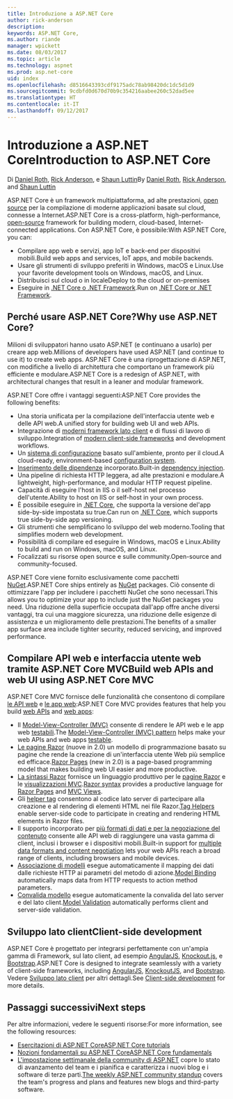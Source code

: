 ```yaml
---
title: Introduzione a ASP.NET Core
author: rick-anderson
description: 
keywords: ASP.NET Core,
ms.author: riande
manager: wpickett
ms.date: 08/03/2017
ms.topic: article
ms.technology: aspnet
ms.prod: asp.net-core
uid: index
ms.openlocfilehash: d8516643393cdf9175adc78ab98420dc1dc5d1d9
ms.sourcegitcommit: 9cdbfd0d670d70b9c354216aabee260c52dad5ee
ms.translationtype: HT
ms.contentlocale: it-IT
ms.lasthandoff: 09/12/2017
---
```

# <a name="introduction-to-aspnet-core"></a><span data-ttu-id="4ca5d-103">Introduzione a ASP.NET Core</span><span class="sxs-lookup"><span data-stu-id="4ca5d-103">Introduction to ASP.NET Core</span></span>

<span data-ttu-id="4ca5d-104">Di [Daniel Roth](https://github.com/danroth27), [Rick Anderson](https://twitter.com/RickAndMSFT), e [Shaun Luttin](https://twitter.com/dicshaunary)</span><span class="sxs-lookup"><span data-stu-id="4ca5d-104">By [Daniel Roth](https://github.com/danroth27), [Rick Anderson](https://twitter.com/RickAndMSFT), and [Shaun Luttin](https://twitter.com/dicshaunary)</span></span>

<span data-ttu-id="4ca5d-105">ASP.NET Core è un framework multipiattaforma, ad alte prestazioni, [open source](https://github.com/aspnet/home) per la compilazione di moderne applicazioni basate sul cloud, connesse a Internet.</span><span class="sxs-lookup"><span data-stu-id="4ca5d-105">ASP.NET Core is a cross-platform, high-performance, [open-source](https://github.com/aspnet/home) framework for building modern, cloud-based, Internet-connected applications.</span></span> <span data-ttu-id="4ca5d-106">Con ASP.NET Core, è possibile:</span><span class="sxs-lookup"><span data-stu-id="4ca5d-106">With ASP.NET Core, you can:</span></span>

* <span data-ttu-id="4ca5d-107">Compilare app web e servizi, app IoT e back-end per dispositivi mobili.</span><span class="sxs-lookup"><span data-stu-id="4ca5d-107">Build web apps and services, IoT apps, and mobile backends.</span></span>
* <span data-ttu-id="4ca5d-108">Usare gli strumenti di sviluppo preferiti in Windows, macOS e Linux.</span><span class="sxs-lookup"><span data-stu-id="4ca5d-108">Use your favorite development tools on Windows, macOS, and Linux.</span></span>
* <span data-ttu-id="4ca5d-109">Distribuisci sul cloud o in locale</span><span class="sxs-lookup"><span data-stu-id="4ca5d-109">Deploy to the cloud or on-premises</span></span>
* <span data-ttu-id="4ca5d-110">Eseguire in [.NET Core o .NET Framework](https://docs.microsoft.com/dotnet/articles/standard/choosing-core-framework-server).</span><span class="sxs-lookup"><span data-stu-id="4ca5d-110">Run on [.NET Core or .NET Framework](https://docs.microsoft.com/dotnet/articles/standard/choosing-core-framework-server).</span></span>

## <a name="why-use-aspnet-core"></a><span data-ttu-id="4ca5d-111">Perché usare ASP.NET Core?</span><span class="sxs-lookup"><span data-stu-id="4ca5d-111">Why use ASP.NET Core?</span></span>

<span data-ttu-id="4ca5d-112">Milioni di sviluppatori hanno usato ASP.NET (e continuano a usarlo) per creare app web.</span><span class="sxs-lookup"><span data-stu-id="4ca5d-112">Millions of developers have used ASP.NET (and continue to use it) to create web apps.</span></span> <span data-ttu-id="4ca5d-113">ASP.NET Core è una riprogettazione di ASP.NET, con modifiche a livello di architettura che comportano un framework più efficiente e modulare.</span><span class="sxs-lookup"><span data-stu-id="4ca5d-113">ASP.NET Core is a redesign of ASP.NET, with architectural changes that result in a leaner and modular framework.</span></span>

<span data-ttu-id="4ca5d-114">ASP.NET Core offre i vantaggi seguenti:</span><span class="sxs-lookup"><span data-stu-id="4ca5d-114">ASP.NET Core provides the following benefits:</span></span>

* <span data-ttu-id="4ca5d-115">Una storia unificata per la compilazione dell'interfaccia utente web e delle API web.</span><span class="sxs-lookup"><span data-stu-id="4ca5d-115">A unified story for building web UI and web APIs.</span></span>
* <span data-ttu-id="4ca5d-116">Integrazione di [moderni framework lato client](xref:client-side/index) e di flussi di lavoro di sviluppo.</span><span class="sxs-lookup"><span data-stu-id="4ca5d-116">Integration of [modern client-side frameworks](xref:client-side/index) and development workflows.</span></span>
* <span data-ttu-id="4ca5d-117">Un [sistema di configurazione](xref:fundamentals/configuration) basato sull'ambiente, pronto per il cloud.</span><span class="sxs-lookup"><span data-stu-id="4ca5d-117">A cloud-ready, environment-based [configuration system](xref:fundamentals/configuration).</span></span>
* <span data-ttu-id="4ca5d-118">[Inserimento delle dipendenze](xref:fundamentals/dependency-injection) incorporato.</span><span class="sxs-lookup"><span data-stu-id="4ca5d-118">Built-in [dependency injection](xref:fundamentals/dependency-injection).</span></span>
* <span data-ttu-id="4ca5d-119">Una pipeline di richiesta HTTP leggera, ad alte prestazioni e modulare.</span><span class="sxs-lookup"><span data-stu-id="4ca5d-119">A lightweight, high-performance, and modular HTTP request pipeline.</span></span>
* <span data-ttu-id="4ca5d-120">Capacità di eseguire l'host in IIS o il self-host nel processo dell'utente.</span><span class="sxs-lookup"><span data-stu-id="4ca5d-120">Ability to host on IIS or self-host in your own process.</span></span>
* <span data-ttu-id="4ca5d-121">È possibile eseguire in [.NET Core](https://docs.microsoft.com/dotnet/articles/standard/choosing-core-framework-server), che supporta la versione del'app side-by-side impostata su true.</span><span class="sxs-lookup"><span data-stu-id="4ca5d-121">Can run on [.NET Core](https://docs.microsoft.com/dotnet/articles/standard/choosing-core-framework-server), which supports true side-by-side app versioning.</span></span>
* <span data-ttu-id="4ca5d-122">Gli strumenti che semplificano lo sviluppo del web moderno.</span><span class="sxs-lookup"><span data-stu-id="4ca5d-122">Tooling that simplifies modern web development.</span></span>
* <span data-ttu-id="4ca5d-123">Possibilità di compilare ed eseguire in Windows, macOS e Linux.</span><span class="sxs-lookup"><span data-stu-id="4ca5d-123">Ability to build and run on Windows, macOS, and Linux.</span></span>
* <span data-ttu-id="4ca5d-124">Focalizzati su risorse open source e sulle community.</span><span class="sxs-lookup"><span data-stu-id="4ca5d-124">Open-source and community-focused.</span></span>

<span data-ttu-id="4ca5d-125">ASP.NET Core viene fornito esclusivamente come pacchetti [NuGet](https://www.nuget.org/).</span><span class="sxs-lookup"><span data-stu-id="4ca5d-125">ASP.NET Core ships entirely as [NuGet](https://www.nuget.org/) packages.</span></span> <span data-ttu-id="4ca5d-126">Ciò consente di ottimizzare l'app per includere i pacchetti NuGet che sono necessari.</span><span class="sxs-lookup"><span data-stu-id="4ca5d-126">This allows you to optimize your app to include just the NuGet packages you need.</span></span> <span data-ttu-id="4ca5d-127">Una riduzione della superficie occupata dall'app offre anche diversi vantaggi, tra cui una maggiore sicurezza, una riduzione delle esigenze di assistenza e un miglioramento delle prestazioni.</span><span class="sxs-lookup"><span data-stu-id="4ca5d-127">The benefits of a smaller app surface area include tighter security, reduced servicing, and improved performance.</span></span>

## <a name="build-web-apis-and-web-ui-using-aspnet-core-mvc"></a><span data-ttu-id="4ca5d-128">Compilare API web e interfaccia utente web tramite ASP.NET Core MVC</span><span class="sxs-lookup"><span data-stu-id="4ca5d-128">Build web APIs and web UI using ASP.NET Core MVC</span></span>

<span data-ttu-id="4ca5d-129">ASP.NET Core MVC fornisce delle funzionalità che consentono di compilare [le API web](xref:tutorials/index#building-web-apis) e [le app web](xref:tutorials/index#building-web-applications):</span><span class="sxs-lookup"><span data-stu-id="4ca5d-129">ASP.NET Core MVC provides features that help you build [web APIs](xref:tutorials/index#building-web-apis) and [web apps](xref:tutorials/index#building-web-applications):</span></span>

* <span data-ttu-id="4ca5d-130">Il [Model-View-Controller (MVC)](xref:mvc/overview) consente di rendere le API web e le app web [testabili](testing/index.md).</span><span class="sxs-lookup"><span data-stu-id="4ca5d-130">The [Model-View-Controller (MVC) pattern](xref:mvc/overview) helps make your web APIs and web apps [testable](testing/index.md).</span></span>
* <span data-ttu-id="4ca5d-131">[Le pagine Razor](xref:mvc/razor-pages/index) (nuove in 2.0) un modello di programmazione basato su pagine che rende la creazione di un'interfaccia utente Web più semplice ed efficace.</span><span class="sxs-lookup"><span data-stu-id="4ca5d-131">[Razor Pages](xref:mvc/razor-pages/index) (new in 2.0) is a page-based programming model that makes building web UI easier and more productive.</span></span>
* <span data-ttu-id="4ca5d-132">[La sintassi Razor](xref:mvc/views/razor) fornisce un linguaggio produttivo per le [pagine Razor](xref:mvc/razor-pages/index) e le [visualizzazioni MVC](xref:mvc/views/overview).</span><span class="sxs-lookup"><span data-stu-id="4ca5d-132">[Razor syntax](xref:mvc/views/razor) provides a productive language for [Razor Pages](xref:mvc/razor-pages/index) and [MVC Views](xref:mvc/views/overview).</span></span>
* <span data-ttu-id="4ca5d-133">Gli [helper tag](xref:mvc/views/tag-helpers/intro) consentono al codice lato server di partecipare alla creazione e al rendering di elementi HTML nei file Razor.</span><span class="sxs-lookup"><span data-stu-id="4ca5d-133">[Tag Helpers](xref:mvc/views/tag-helpers/intro) enable server-side code to participate in creating and rendering HTML elements in Razor files.</span></span>
* <span data-ttu-id="4ca5d-134">Il supporto incorporato per [più formati di dati e per la negoziazione del contenuto](mvc/models/formatting.md) consente alle API web di raggiungere una vasta gamma di client, inclusi i browser e i dispositivi mobili.</span><span class="sxs-lookup"><span data-stu-id="4ca5d-134">Built-in support for [multiple data formats and content negotiation](mvc/models/formatting.md) lets your web APIs reach a broad range of clients, including browsers and mobile devices.</span></span>
* <span data-ttu-id="4ca5d-135">[Associazione di modelli](xref:mvc/models/model-binding) esegue automaticamente il mapping dei dati dalle richieste HTTP ai parametri del metodo di azione.</span><span class="sxs-lookup"><span data-stu-id="4ca5d-135">[Model Binding](xref:mvc/models/model-binding) automatically maps data from HTTP requests to action method parameters.</span></span>
* <span data-ttu-id="4ca5d-136">[Convalida modello](xref:mvc/models/validation) esegue automaticamente la convalida del lato server e del lato client.</span><span class="sxs-lookup"><span data-stu-id="4ca5d-136">[Model Validation](xref:mvc/models/validation) automatically performs client and server-side validation.</span></span>

## <a name="client-side-development"></a><span data-ttu-id="4ca5d-137">Sviluppo lato client</span><span class="sxs-lookup"><span data-stu-id="4ca5d-137">Client-side development</span></span>

<span data-ttu-id="4ca5d-138">ASP.NET Core è progettato per integrarsi perfettamente con un'ampia gamma di Framework, sul lato client, ad esempio [AngularJS](xref:client-side/angular), [Knockout.js](xref:client-side/knockout), e [Bootstrap](xref:client-side/bootstrap).</span><span class="sxs-lookup"><span data-stu-id="4ca5d-138">ASP.NET Core is designed to integrate seamlessly with a variety of client-side frameworks, including [AngularJS](xref:client-side/angular), [KnockoutJS](xref:client-side/knockout), and [Bootstrap](xref:client-side/bootstrap).</span></span> <span data-ttu-id="4ca5d-139">Vedere [Sviluppo lato client](client-side/index.md) per altri dettagli.</span><span class="sxs-lookup"><span data-stu-id="4ca5d-139">See [Client-side development](client-side/index.md) for more details.</span></span>

## <a name="next-steps"></a><span data-ttu-id="4ca5d-140">Passaggi successivi</span><span class="sxs-lookup"><span data-stu-id="4ca5d-140">Next steps</span></span>

<span data-ttu-id="4ca5d-141">Per altre informazioni, vedere le seguenti risorse:</span><span class="sxs-lookup"><span data-stu-id="4ca5d-141">For more information, see the following resources:</span></span>

* [<span data-ttu-id="4ca5d-142">Esercitazioni di ASP.NET Core</span><span class="sxs-lookup"><span data-stu-id="4ca5d-142">ASP.NET Core tutorials</span></span>](xref:tutorials/index)
* [<span data-ttu-id="4ca5d-143">Nozioni fondamentali su ASP.NET Core</span><span class="sxs-lookup"><span data-stu-id="4ca5d-143">ASP.NET Core fundamentals</span></span>](xref:fundamentals/index)
* <span data-ttu-id="4ca5d-144">[L'impostazione settimanale della community di ASP.NET](https://live.asp.net/) copre lo stato di avanzamento del team e i pianifica e caratterizza i nuovi blog e i software di terze parti.</span><span class="sxs-lookup"><span data-stu-id="4ca5d-144">[The weekly ASP.NET community standup](https://live.asp.net/) covers the team's progress and plans and features new blogs and third-party software.</span></span>
